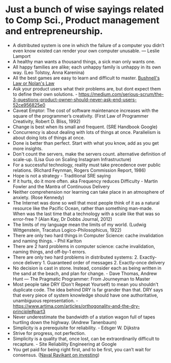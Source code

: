 # Just a bunch of wise sayings related to Comp Sci., Product management and entrepreneurship.
- A distributed system is one in which the failure of a computer you didn’t even know existed can render your own computer unusable. — Leslie Lamport 
- A healthy man wants a thousand things, a sick man only wants one.
- All happy families are alike; each unhappy family is unhappy in its own way. (Leo Tolstoy, Anna Karenina)
- All the best games are easy to learn and difficult to master. [Bushnell's Law or Nolan's Law](https://en.wikipedia.org/wiki/Bushnell%27s_Law)
- Ask your product users what their problems are, but dont expect them to define their own solutions. - https://medium.com/serious-scrum/the-3-questions-product-owner-should-never-ask-end-users-52ce956825e0 
- Caveat Emptor: The cost of software maintenance increases with the square of the programmer’s creativity. (First Law of Programmer Creativity, Robert D. Bliss, 1992)
- Change is best when its small and frequent. (SRE Handbook Google)
- Concurrency is about dealing with lots of things at once. Parallelism is about doing lots of things at once.
- Done is better than perfect. Start with what you know, add as you get more insights.
- Don't count the servers, make the servers count. alternative definition of scale-up. (Lisa Guo on Scaling Instagram Infrastructure)
- For a successful technology, reality must take precedence over public relations. (Richard Feynman, Rogers Commission Report, 1986)
- Hope is not a strategy - Traditional SRE saying
- If it hurts, do it more often. aka Frequency reduces Difficulty - Martin Fowler and the Mantra of Continuous Delivery  
- Neither comprehension nor learning can take place in an atmosphere of anxiety. (Rose Kennedy)
- The Internet was done so well that most people think of it as a natural resource like the Pacific Ocean, rather than something man-made. When was the last time that a technology with a scale like that was so error-free ? (Alan Kay, Dr Dobbs Journal, 2012)
- The limits of my language mean the limits of my world. (Ludwig Wittgenstein, Tracatus Logico-Philosophicus, 1922)
- There are only two hard things in Computer Science: cache invalidation and naming things. - Phil Karlton
- There are 2 hard problems in computer science: cache invalidation, naming things, and off-by-1 errors.
- There are only two hard problems in distributed systems:  2. Exactly-once delivery 1. Guaranteed order of messages 2. Exactly-once delivery
- No decision is cast in stone. Instead, consider each as being written in the sand at the beach, and plan for change. - Dave Thomas, Andrew Hunt — The Pragmatic Programmer: From Journeyman to Master
- Most people take DRY (Don't Repeat Yourself) to mean you shouldn't duplicate code. The idea behind DRY is far grander than that. DRY says that every piece of system knowledge should have one authoritative, unambiguous representation. - https://www.artima.com/articles/orthogonality-and-the-dry-principle#part3
- Never underestimate the bandwidth of a station wagon full of tapes hurtling down the highway. (Andrew Tanenbaum)
- Simplicity is a prerequisite for reliability. - Edsger W. Dijkstra
- Strive for progress, not perfection.
- Simplicity is a quality that, once lost, can be extraordinarily difficult to recapture. - Site Reliability Engineering at Google
- You get paid for being right first, and to be first, you can’t wait for consensus. ([Naval Ravikant on investing](https://www.navalmanack.com/secret-sections/investing))

